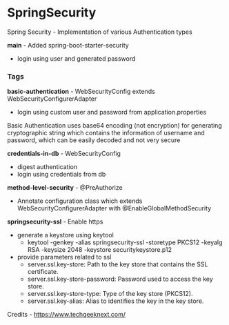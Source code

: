 # SpringSecurity
Spring Security - Implementation of various Authentication types

**main** - Added spring-boot-starter-security
  - login using user and generated password

### Tags

**basic-authentication** - WebSecurityConfig extends WebSecurityConfigurerAdapter 
  - login using custom user and password from application.properties
  
  Basic Authentication uses base64 encoding (not encryption) for generating cryptographic string which contains the information of username and password, which can be easily decoded and not very secure

**credentials-in-db** - WebSecurityConfig
  - digest authentication 
  - login using credentials from db
  
**method-level-security** - @PreAuthorize
  - Annotate configuration class which extends WebSecurityConfigurerAdapter with @EnableGlobalMethodSecurity

**springsecurity-ssl** - Enable https
  - generate a keystore using keytool
    - keytool -genkey -alias springsecurity-ssl -storetype PKCS12 -keyalg RSA -keysize 2048 -keystore securitykeystore.p12
  - provide parameters related to ssl
    - server.ssl.key-store: Path to the key store that contains the SSL certificate.
    - server.ssl.key-store-password: Password used to access the key store.
    - server.ssl.key-store-type: Type of the key store (PKCS12).
    - server.ssl.key-alias: Alias to identifies the key in the key store.
 
 
Credits - https://www.techgeeknext.com/